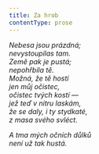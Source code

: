 ```yaml
---
title: Za hrob
contentType: prose
---
```


<section>

_Nebesa jsou prázdná;  
nevystoupilas tam.  
Země pak je pustá;  
nepohřbila tě.  
Možná, že tě hostí  
jen můj očistec,  
očistec tvých kostí —  
jež teď v nitru laskám,  
že se daly, i ty stydkaté,  
z masa svého svléct._

</section>

<section>

_A tma mých očních důlků  
není už tak hustá._

</section>
